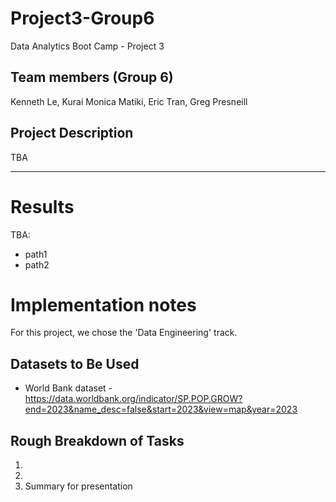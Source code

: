 # Project3-Group6
Data Analytics Boot Camp - Project 3


## Team members (Group 6)
Kenneth Le, Kurai Monica Matiki, Eric Tran, Greg Presneill

## Project Description
TBA


---

# Results

TBA:
- path1
- path2

# Implementation notes

For this project, we chose the 'Data Engineering' track.

## Datasets to Be Used
- World Bank dataset - https://data.worldbank.org/indicator/SP.POP.GROW?end=2023&name_desc=false&start=2023&view=map&year=2023



## Rough Breakdown of Tasks
1.
1.
1.	Summary for presentation
